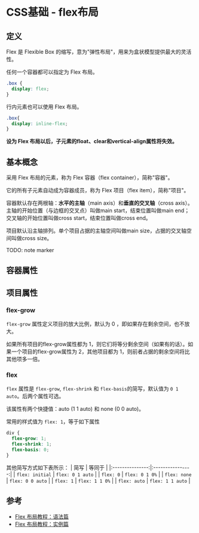 # CSS基础 - flex布局
## 定义
Flex 是 Flexible Box 的缩写，意为"弹性布局"，用来为盒状模型提供最大的灵活性。

任何一个容器都可以指定为 Flex 布局。
```css
.box {
  display: flex;
}
```

行内元素也可以使用 Flex 布局。

```css
.box{
  display: inline-flex;
}
```

**设为 Flex 布局以后，子元素的float、clear和vertical-align属性将失效。**

## 基本概念
采用 Flex 布局的元素，称为 Flex 容器（flex container），简称"容器"。

它的所有子元素自动成为容器成员，称为 Flex 项目（flex item），简称"项目"。

容器默认存在两根轴：**水平的主轴**（main axis）和**垂直的交叉轴**（cross axis）。主轴的开始位置（与边框的交叉点）叫做main start，结束位置叫做main end；交叉轴的开始位置叫做cross start，结束位置叫做cross end。

项目默认沿主轴排列。单个项目占据的主轴空间叫做main size，占据的交叉轴空间叫做cross size。


TODO: note marker


## 容器属性


## 项目属性

### flex-grow
`flex-grow` 属性定义项目的放大比例，默认为 0 ，即如果存在剩余空间，也不放大。

如果所有项目的flex-grow属性都为 1，则它们将等分剩余空间（如果有的话）。如果一个项目的flex-grow属性为 2，其他项目都为 1，则前者占据的剩余空间将比其他项多一倍。

### flex
`flex` 属性是 `flex-grow`, `flex-shrink` 和 `flex-basis`的简写，默认值为 `0 1 auto`。后两个属性可选。

该属性有两个快捷值：auto (1 1 auto) 和 none (0 0 auto)。

常用的样式值为 `flex: 1`，等于如下属性
```css
div {
  flex-grow: 1;
  flex-shrink: 1;
  flex-basis: 0;
}
```

其他简写方式如下表所示：
|        简写      |       等同于      |
|:---------------:|:----------------:|
| `flex: initial` | `flex: 0 1 auto` |
| `flex: 0`       | `flex: 0 1 0%`   |
| `flex: none`    | `flex: 0 0 auto` |
| `flex: 1`       | `flex: 1 1 0%`   |
| `flex: auto`    | `flex: 1 1 auto` |


## 参考
- [Flex 布局教程：语法篇](http://www.ruanyifeng.com/blog/2015/07/flex-grammar.html)
- [Flex 布局教程：实例篇](https://www.ruanyifeng.com/blog/2015/07/flex-examples.html)
